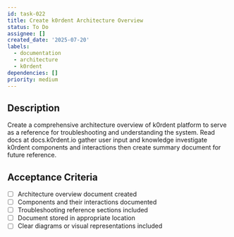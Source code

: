 ```yaml
---
id: task-022
title: Create k0rdent Architecture Overview
status: To Do
assignee: []
created_date: '2025-07-20'
labels:
  - documentation
  - architecture
  - k0rdent
dependencies: []
priority: medium
---
```


## Description

Create a comprehensive architecture overview of k0rdent platform to serve as a reference for troubleshooting and understanding the system. Read docs at docs.k0rdent.io gather user input and knowledge investigate k0rdent components and interactions then create summary document for future reference.

## Acceptance Criteria

- [ ] Architecture overview document created
- [ ] Components and their interactions documented
- [ ] Troubleshooting reference sections included
- [ ] Document stored in appropriate location
- [ ] Clear diagrams or visual representations included
